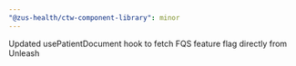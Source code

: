 ```yaml
---
"@zus-health/ctw-component-library": minor
---
```


Updated usePatientDocument hook to fetch FQS feature flag directly from Unleash
